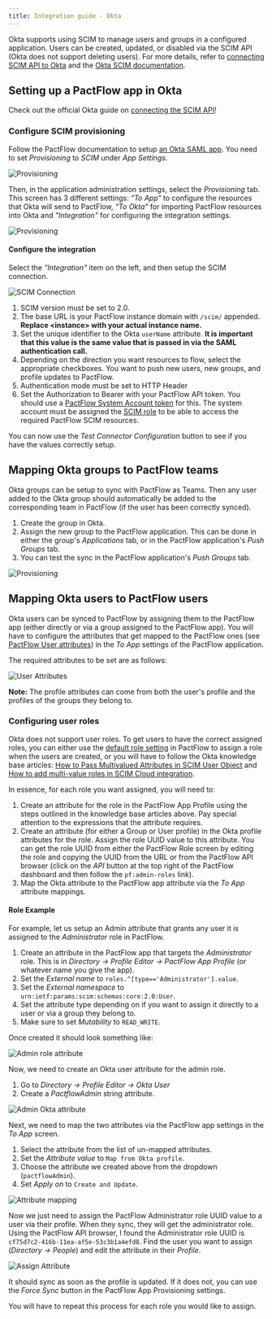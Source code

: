 ```yaml
---
title: Integration guide - Okta
---
```


Okta supports using SCIM to manage users and groups in a configured application. Users can be created, updated, or disabled via the SCIM API (Okta does not support deleting users). For more details, refer to
[connecting SCIM API to Okta](https://developer.okta.com/docs/guides/scim-provisioning-integration-connect/main/) and the [Okta SCIM documentation](https://developer.okta.com/docs/concepts/scim/).  

## Setting up a PactFlow app in Okta

Check out the official Okta guide on [connecting the SCIM API](https://developer.okta.com/docs/guides/scim-provisioning-integration-connect/main/)!

### Configure SCIM provisioning

Follow the PactFlow documentation to setup [an Okta SAML app](/docs/user-interface/settings/authentication#okta).
You need to set *Provisioning* to *SCIM* under *App Settings*. 

![Provisioning](/scim/okta-0.png)

Then, in the application administration settings, select the *Provisioning* tab. This screen has 3 different settings: *"To App"* to configure the resources that Okta will send to PactFlow, *"To Okta"* for importing PactFlow resources into Okta and *"Integration"* for configuring the integration settings.

![Provisioning](/scim/okta-1.png)

#### Configure the integration

Select the *"Integration"* item on the left, and then setup the SCIM connection.

![SCIM Connection](/scim/okta-scim-connection.png)

1. SCIM version must be set to 2.0.
2. The base URL is your PactFlow instance domain with `/scim/` appended. **Replace &lt;instance&gt; with your actual instance name.**
3. Set the unique identifier to the Okta `userName` attribute. **It is important that this value is the same value that is passed in via the SAML authentication call.** 
4. Depending on the direction you want resources to flow, select the appropriate checkboxes. You want to push new users, new groups, and profile updates to PactFlow.
5. Authentication mode must be set to HTTP Header
6. Set the Authorization to Bearer with your PactFlow API token. You should use a [PactFlow System Account token](/docs/user-interface/settings/users#system-accounts) for this.
   The system account must be assigned the [SCIM role](/docs/permissions/predefined-roles#scim) to be able to access the required PactFlow SCIM resources.

You can now use the *Test Connector Configuration* button to see if you have the values correctly setup.

## Mapping Okta groups to PactFlow teams

Okta groups can be setup to sync with PactFlow as Teams. Then any user added to the Okta group should automatically be
added to the corresponding team in PactFlow (if the user has been correctly synced).

1. Create the group in Okta.
2. Assign the new group to the PactFlow application. This can be done in either the group's *Applications* tab, or in the PactFlow application's *Push Groups* tab.
3. You can test the sync in the PactFlow application's *Push Groups* tab.

![Provisioning](/scim/okta-groups.png)

## Mapping Okta users to PactFlow users

Okta users can be synced to PactFlow by assigning them to the PactFlow app (either directly or via a group assigned to the PactFlow app). You will have to configure the attributes that get mapped to the PactFlow ones (see [PactFlow User attributes](/docs/scim/main#users)) in the *To App* settings of the PactFlow application.

The required attributes to be set are as follows:

![User Attributes](/scim/okta-user-attr.png)

**Note:** The profile attributes can come from both the user's profile and the profiles of the groups they belong to. 

### Configuring user roles

Okta does not support user roles. To get users to have the correct assigned roles, you can either use the [default
role setting](/docs/user-interface/settings/preferences#default-role) in PactFlow to assign a role when the users are
created, or you will have to follow the Okta knowledge base articles: [How to Pass Multivalued Attributes in SCIM User Object](https://support.okta.com/help/s/article/How-to-Pass-Multivalued-Attributes-in-SCIM-User-Object)
and [How to add multi-value roles in SCIM Cloud integration](https://support.okta.com/help/s/article/How-to-add-multivalue-roles-in-SCIM-Cloud-integration).

In essence, for each role you want assigned, you will need to:
1. Create an attribute for the role in the PactFlow App Profile using the steps outlined in the knowledge base articles above. 
   Pay special attention to the expressions that the attribute requires.
2. Create an attribute (for either a Group or User profile) in the Okta profile attributes for the role. Assign the role 
   UUID value to this attribute. You can get the role UUID from either the PactFlow Role screen by editing the role and 
   copying the UUID from the URL or from the PactFlow API browser (click on the *API* button at the top right of the 
   PactFlow dashboard and then follow the `pf:admin-roles` link).
3. Map the Okta attribute to the PactFlow app attribute via the *To App* attribute mappings.

#### Role Example

For example, let us setup an Admin attribute that grants any user it is assigned to the *Administrator* role in PactFlow.

1. Create an attribute in the PactFlow app that targets the *Administrator* role. This is in *Directory -> 
   Profile Editor -> PactFlow App Profile* (or whatever name you give the app).
2. Set the *External name* to `roles.^[type=='Administrator'].value`.
3. Set the *External namespace* to `urn:ietf:params:scim:schemas:core:2.0:User`.
4. Set the attribute type depending on if you want to assign it directly to a user or via a group they belong to.
5. Make sure to set *Mutability* to `READ_WRITE`.

Once created it should look something like:

![Admin role attribute](/scim/okta-role-1.png)

Now, we need to create an Okta user attribute for the admin role.

1. Go to *Directory -> Profile Editor -> Okta User*
2. Create a *PactflowAdmin* string attribute.

![Admin Okta attribute](/scim/okta-role-2.png)

Next, we need to map the two attributes via the PactFlow app settings in the *To App* screen.

1. Select the attribute from the list of un-mapped attributes.
2. Set the *Attribute value* to `Map from Okta profile`.
3. Choose the attribute we created above from the dropdown (`pactflowAdmin`).
4. Set *Apply on* to `Create and Update`.

![Attribute mapping](/scim/okta-role-3.png)

Now we just need to assign the PactFlow Administrator role UUID value to a user via their profile. When they sync, they will get the administrator role. Using the PactFlow API browser, I found the Administrator role UUID is 
`cf75d7c2-416b-11ea-af5e-53c3b1a4efd8`. Find the user you want to assign (*Directory -> People*) and edit the attribute
in their *Profile*.

![Assign Attribute](/scim/okta-role-4.png)

It should sync as soon as the profile is updated. If it does not, you can use the *Force Sync* button in the PactFlow 
App Provisioning settings.

You will have to repeat this process for each role you would like to assign.
